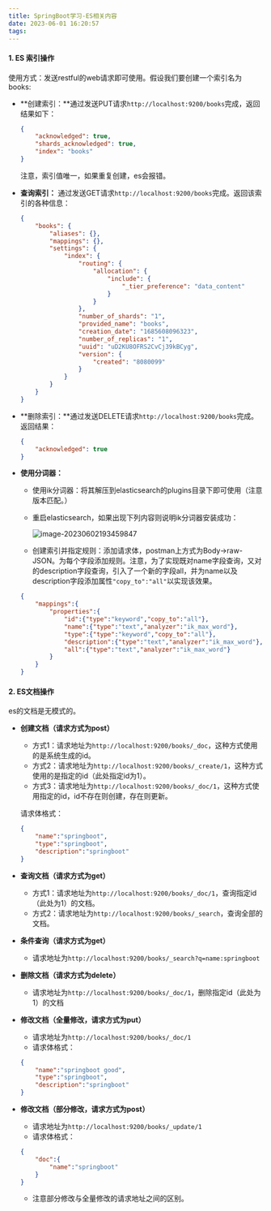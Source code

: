 ```yaml
---
title: SpringBoot学习-ES相关内容
date: 2023-06-01 16:20:57
tags:
---
```


#### 1. ES 索引操作

使用方式：发送restful的web请求即可使用。假设我们要创建一个索引名为books:

* **创建索引：**通过发送PUT请求`http://localhost:9200/books`完成，返回结果如下：

  ```json
  {
      "acknowledged": true,
      "shards_acknowledged": true,
      "index": "books"
  }
  ```

  注意，索引值唯一，如果重复创建，es会报错。

* **查询索引：** 通过发送GET请求`http://localhost:9200/books`完成。返回该索引的各种信息：

  ```json
  {
      "books": {
          "aliases": {},
          "mappings": {},
          "settings": {
              "index": {
                  "routing": {
                      "allocation": {
                          "include": {
                              "_tier_preference": "data_content"
                          }
                      }
                  },
                  "number_of_shards": "1",
                  "provided_name": "books",
                  "creation_date": "1685608096323",
                  "number_of_replicas": "1",
                  "uuid": "uD2KU8OFRS2CvCj39kBCyg",
                  "version": {
                      "created": "8080099"
                  }
              }
          }
      }
  }
  ```

* **删除索引：**通过发送DELETE请求`http://localhost:9200/books`完成。返回结果：

  ```json
  {
      "acknowledged": true
  }
  ```

* **使用分词器：**

  * 使用ik分词器：将其解压到elasticsearch的plugins目录下即可使用（注意版本匹配。）

  * 重启elasticsearch，如果出现下列内容则说明ik分词器安装成功：

    ![image-20230602193459847](https://jiawei-blog-pictures.oss-cn-beijing.aliyuncs.com/blog_pictures/image-20230602193459847.png)

  * 创建索引并指定规则：添加请求体，postman上方式为Body->raw-JSON。为每个字段添加规则。注意，为了实现既对name字段查询，又对的description字段查询，引入了一个新的字段all，并为name以及description字段添加属性`"copy_to":"all"`以实现该效果。

  ```json
  {
      "mappings":{
          "properties":{
              "id":{"type":"keyword","copy_to":"all"},
              "name":{"type":"text","analyzer":"ik_max_word"},
              "type":{"type":"keyword","copy_to":"all"},
              "description":{"type":"text","analyzer":"ik_max_word"},
              "all":{"type":"text","analyzer":"ik_max_word"}
          }
      }
  }
  ```

#### 2. ES文档操作

es的文档是无模式的。

* **创建文档（请求方式为post）**

  * 方式1：请求地址为`http://localhost:9200/books/_doc`，这种方式使用的是系统生成的id。
  * 方式2：请求地址为`http://localhost:9200/books/_create/1`，这种方式使用的是指定的id（此处指定id为1）。
  * 方式3：请求地址为`http://localhost:9200/books/_doc/1`，这种方式使用指定的id，id不存在则创建，存在则更新。

  请求体格式：

  ```json
  {
      "name":"springboot",
      "type":"springboot",
      "description":"springboot"
  }
  ```

* **查询文档（请求方式为get）**

  * 方式1：请求地址为`http://localhost:9200/books/_doc/1`，查询指定id（此处为1）的文档。
  * 方式2：请求地址为`http://localhost:9200/books/_search`，查询全部的文档。

* **条件查询（请求方式为get）**

  * 请求地址为`http://localhost:9200/books/_search?q=name:springboot`

* **删除文档（请求方式为delete）**

  * 请求地址为`http://localhost:9200/books/_doc/1`，删除指定id（此处为1）的文档

* **修改文档（全量修改，请求方式为put）**

  * 请求地址为`http://localhost:9200/books/_doc/1`
  * 请求体格式：

  ```json
  {
      "name":"springboot good",
      "type":"springboot",
      "description":"springboot"
  }
  ```

* **修改文档（部分修改，请求方式为post）**

  * 请求地址为`http://localhost:9200/books/_update/1`
  * 请求体格式：

  ```json
  {
      "doc":{
          "name":"springboot"
      }
  }
  ```

  * 注意部分修改与全量修改的请求地址之间的区别。



